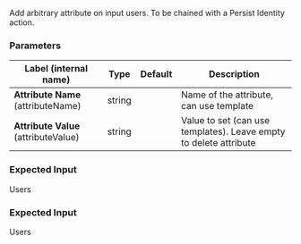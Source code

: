 
 Add arbitrary attribute on input users. To be chained with a Persist Identity action.

### Parameters
|Label (internal name)|Type|Default|Description|
|---|---|---|---|
|**Attribute Name** (attributeName)|string|<no value>|Name of the attribute, can use template|
|**Attribute Value** (attributeValue)|string|<no value>|Value to set (can use templates). Leave empty to delete attribute|



### Expected Input
Users


### Expected Input
Users


